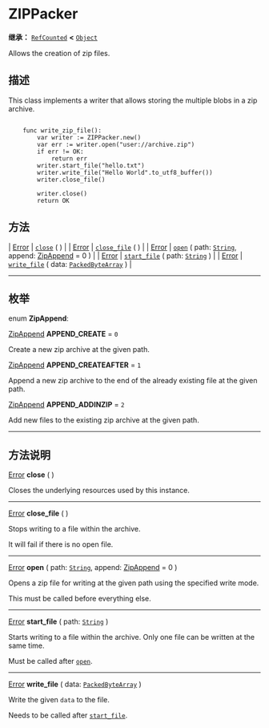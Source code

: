<!-- ⚠ 请勿编辑本文件 ⚠ -->
<!-- 本文档使用脚本从 WeDot 引擎源码仓库生成。 -->
<!-- 生成脚本：https://github.com/WeDot-Engine/WeDot/tree/4.3/doc/tools/make_md.py； -->
<!-- 原文件：https://github.com/WeDot-Engine/WeDot/tree/4.3/modules/zip/doc_classes/ZIPPacker.xml。 -->

<div id="_class_zippacker"></div>

# ZIPPacker

**继承：** [`RefCounted`](class_refcounted.md) **<** [`Object`](class_object.md)

Allows the creation of zip files.

## 描述

This class implements a writer that allows storing the multiple blobs in a zip archive.

```

    func write_zip_file():
        var writer := ZIPPacker.new()
        var err := writer.open("user://archive.zip")
        if err != OK:
            return err
        writer.start_file("hello.txt")
        writer.write_file("Hello World".to_utf8_buffer())
        writer.close_file()
    
        writer.close()
        return OK
```



## 方法

| [Error](#enum_@globalscope_error) | [`close`](#class_zippacker_method_close) ( )                                                                                     |
| [Error](#enum_@globalscope_error) | [`close_file`](#class_zippacker_method_close_file) ( )                                                                           |
| [Error](#enum_@globalscope_error) | [`open`](#class_zippacker_method_open) ( path: [`String`](class_string.md), append: [ZipAppend](#enum_zippacker_zipappend) = 0 ) |
| [Error](#enum_@globalscope_error) | [`start_file`](#class_zippacker_method_start_file) ( path: [`String`](class_string.md) )                                         |
| [Error](#enum_@globalscope_error) | [`write_file`](#class_zippacker_method_write_file) ( data: [`PackedByteArray`](class_packedbytearray.md) )                       |

<!-- rst-class:: classref-section-separator -->

---

## 枚举

<div id="_class_enum_zippacker_zipappend"></div>

enum **ZipAppend**: <div id="enum_zippacker_zipappend"></div>

<div id="_class_zippacker_constant_append_create"></div>

[ZipAppend](#enum_zippacker_zipappend) **APPEND_CREATE** = ``0``

Create a new zip archive at the given path.

<div id="_class_zippacker_constant_append_createafter"></div>

[ZipAppend](#enum_zippacker_zipappend) **APPEND_CREATEAFTER** = ``1``

Append a new zip archive to the end of the already existing file at the given path.

<div id="_class_zippacker_constant_append_addinzip"></div>

[ZipAppend](#enum_zippacker_zipappend) **APPEND_ADDINZIP** = ``2``

Add new files to the existing zip archive at the given path.

<!-- rst-class:: classref-section-separator -->

---

## 方法说明

<div id="_class_zippacker_method_close"></div>

[Error](#enum_@globalscope_error) **close** ( )<div id="class_zippacker_method_close"></div>

Closes the underlying resources used by this instance.

<!-- rst-class:: classref-item-separator -->

---

<div id="_class_zippacker_method_close_file"></div>

[Error](#enum_@globalscope_error) **close_file** ( )<div id="class_zippacker_method_close_file"></div>

Stops writing to a file within the archive.

It will fail if there is no open file.

<!-- rst-class:: classref-item-separator -->

---

<div id="_class_zippacker_method_open"></div>

[Error](#enum_@globalscope_error) **open** ( path: [`String`](class_string.md), append: [ZipAppend](#enum_zippacker_zipappend) = 0 )<div id="class_zippacker_method_open"></div>

Opens a zip file for writing at the given path using the specified write mode.

This must be called before everything else.

<!-- rst-class:: classref-item-separator -->

---

<div id="_class_zippacker_method_start_file"></div>

[Error](#enum_@globalscope_error) **start_file** ( path: [`String`](class_string.md) )<div id="class_zippacker_method_start_file"></div>

Starts writing to a file within the archive. Only one file can be written at the same time.

Must be called after [`open`](#class_zippacker_method_open).

<!-- rst-class:: classref-item-separator -->

---

<div id="_class_zippacker_method_write_file"></div>

[Error](#enum_@globalscope_error) **write_file** ( data: [`PackedByteArray`](class_packedbytearray.md) )<div id="class_zippacker_method_write_file"></div>

Write the given `data` to the file.

Needs to be called after [`start_file`](#class_zippacker_method_start_file).

[^virtual]: 本方法通常需要用户覆盖才能生效。
[^const]: 本方法无副作用，不会修改该实例的任何成员变量。
[^vararg]: 本方法除了能接受在此处描述的参数外，还能够继续接受任意数量的参数。
[^constructor]: 本方法用于构造某个类型。
[^static]: 调用本方法无需实例，可直接使用类名进行调用。
[^operator]: 本方法描述的是使用本类型作为左操作数的有效运算符。
[^bitfield]: 这个值是由下列位标志构成位掩码的整数。
[^void]: 无返回值。
